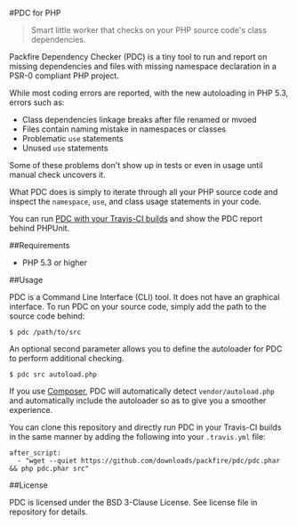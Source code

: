 #PDC for PHP

>Smart little worker that checks on your PHP source code's class dependencies.

Packfire Dependency Checker (PDC) is a tiny tool to run and report on missing dependencies and files with missing namespace declaration in a PSR-0 compliant PHP project. 

While most coding errors are reported, with the new autoloading in PHP 5.3, errors such as:

- Class dependencies linkage breaks after file renamed or mvoed
- Files contain naming mistake in namespaces or classes
- Problematic `use` statements
- Unused `use` statements

Some of these problems don't show up in tests or even in usage until manual check uncovers it. 

What PDC does is simply to iterate through all your PHP source code and inspect the `namespace`, `use`, and class usage statements in your code. 

You can run [PDC with your Travis-CI builds](http://packfire.tumblr.com/post/34222935980/github-gist-and-travis-ci-integration) and show the PDC report behind PHPUnit. 

##Requirements

- PHP 5.3 or higher

##Usage

PDC is a Command Line Interface (CLI) tool. It does not have an graphical interface. To run PDC on your source code, simply add the path to the source code behind:

    $ pdc /path/to/src

An optional second parameter allows you to define the autoloader for PDC to perform additional checking.

    $ pdc src autoload.php

If you use [Composer](http://getcomposer.org/), PDC will automatically detect `vendor/autoload.php` and automatically include the autoloader so as to give you a smoother experience.

You can clone this repository and directly run PDC in your Travis-CI builds in the same manner by adding the following into your `.travis.yml` file:

    after_script:
      - "wget --quiet https://github.com/downloads/packfire/pdc/pdc.phar && php pdc.phar src"

##License

PDC is licensed under the BSD 3-Clause License. See license file in repository for details.